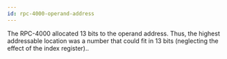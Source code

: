```yaml
---
id: rpc-4000-operand-address
---
```


The RPC-4000 allocated 13 bits to the operand address. Thus, the highest addressable location was a number that could fit in 13 bits (neglecting the effect of the index register)..
